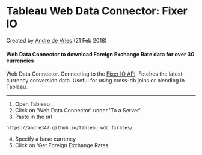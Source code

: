 Tableau Web Data Connector: Fixer IO
=====================================
Created by [Andre de Vries](https://www.twitter.com/andre347_) (21 Feb 2018)

####  **Web Data Connector to download Foreign Exchange Rate data for over 30 currencies**

Web Data Connector. Connecting to the [Fixer IO API](http://fixer.io/). Fetches the latest currency conversion data. Useful for using cross-db joins or blending in Tableau.

----------------

1. Open Tableau
2. Click on 'Web Data Connector' under 'To a Server'
3. Paste in the url
```
https://andre347.github.io/tableau_wdc_fxrates/
```
4. Specify a base currency
5. Click on 'Get Foreign Exchange Rates'
